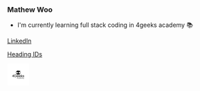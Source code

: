 ### Mathew Woo

- I'm currently learning full stack coding in 4geeks academy 📚

<a href="www.linkedin.com/in/mathew-woo-35024a13a" target="_blank">LinkedIn</a>

[Heading IDs](https://www.markdownguide.org/extended-syntax#heading-ids)

<img src="./img/BDT_logo_becas_geeks_v2.jpg" height=50xp>
